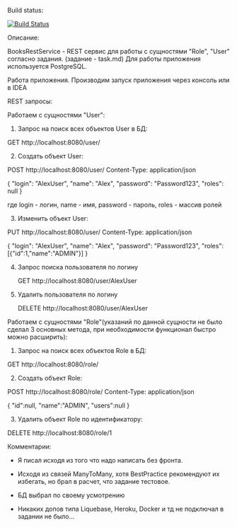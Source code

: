 Build status:

[![Build Status](https://app.travis-ci.com/evgenkolesman/Codemark.svg?branch=master)](https://app.travis-ci.com/github/evgenkolesman/Codemark)

Описание:       


BooksRestService - REST сервис для работы с сущностями "Role", "User" согласно задания.
(задание - task.md) Для работы приложения используется PostgreSQL.

Работа приложения. Производим запуск приложения через консоль или в IDEA

REST запросы:

Работаем с сущностями "User":

1. Запрос на поиск всех объектов User в БД:

GET http://localhost:8080/user/

2. Создать объект User:

POST http://localhost:8080/user/
Content-Type: application/json

{
"login": "AlexUser",
"name": "Alex",
"password": "Password123",
"roles": null }

где login - логин, name - имя, password - пароль, roles - массив ролей

3. Изменить объект User:

PUT http://localhost:8080/user/
Content-Type: application/json

{
"login": "AlexUser",
"name": "Alex",
"password": "Password123",
"roles": [{"id":1,"name":"ADMIN"}]
}

4. Запрос поиска пользователя по логину

   GET http://localhost:8080/user/AlexUser

5. Удалить пользователя по логину

   DELETE http://localhost:8080/user/AlexUser

Работаем с сущностями "Role"(указаний по данной сущности не было сделал 3 основных метода, при необходимости функционал
быстро можно расширить):

1. Запрос на поиск всех объектов Role в БД:

GET http://localhost:8080/role/

2. Создать объект Role:

POST http://localhost:8080/role/
Content-Type: application/json

{
"id":null,
"name":"ADMIN",
"users":null
}

3. Удалить объект Role по идентификатору:

DELETE http://localhost:8080/role/1

Комментарии:

- Я писал исходя из того что надо написать без фронта.

- Исходя из связей ManyToMany, хотя BestPractice рекомендуют их избегать, 
но брал в расчет, что задание тестовое.

- БД выбрал по своему усмотрению 

- Никаких допов типа Liquebase, Heroku, Docker и тд не подключал в задании не было...
